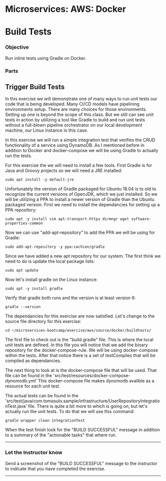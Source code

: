 # Microservices: AWS: Docker
# Build Tests

### Objective

Run inline tests using Gradle on Docker.

### Parts



## Trigger Build Tests

In this exercise we will demonstrate one of many ways to run unit tests our code that is being developed.  Many CI/CD models have pipelining environments setup.  There are many choices for those environments. Setting up one is beyond the scope of this class.  But we still can see unit tests in action by utilizing a tool like Gradle to build and run unit tests without a full-blown pipeline orchestrator on our local development machine, our Linux instance in this case.

In this exercise we will run a simple integration test that verifies the CRUD functionality of a service using DynamoDB. As I mentioned before in addition to Docker and docker-compose we will be using Gradle to actually run the tests.

For this exercise the we will need to install a few tools.  First Gradle is for Java and Groovy projects so we will need a JRE installed:

~~~shell
sudo apt install -y default-jre
~~~

Unfortunately the version of Gradle packaged for Ubuntu 18.04 is to old to recognize the current versions of OpenJDK, which we just installed.  So we will be utilizing a PPA to install a newer version of Gradle than the Ubuntu packaged version.  First we need to install the dependancies for setting up a PPA repository:

~~~shell
sudo apt -y install vim apt-transport-https dirmngr wget software-properties-common
~~~

Now we can use "add-apt-repository" to add the PPA we will be using for Gradle:

~~~shell
sudo add-apt-repository -y ppa:cwchien/gradle
~~~

Since we have added a new apt repository for our system.  The first think we need to do is update the local package lists:

~~~shell
sudo apt update
~~~

Now let's install gradle on the Linux instance:

~~~shell
sudo apt -y install gradle
~~~

Verify that gradle both runs and the version is at least version 6:

~~~shell
gradle --version
~~~

The dependancies for this exercise are now satisfied.  Let's change to the source file directory for this exercise:

~~~shell
cd ~/microservices-bootcamp/exercise/aws/source/docker/buildtests/
~~~

The first file to check out is the "build.gradle" file. This is where the local unit tests are defined. In this file you will notice that we add the binary repository for the docker-compose-rule. We will be using docker-compose within the tests. After that notice there is a set of testCompiles that will be compiled as dependancies.

The next thing to look at is the docker-compose file that will be used.  That file can be found in the 'src/test/resources/docker-compose-dynomodb.yml'  This docker-compose file makes dynomodb avalible as a resource for each unit test.

The actual tests can be found in the 'src/test/java/com.tomasulo.sample/infrastructure/UserRepositoryIntegrationTest.java' file.  There is quite a bit more to which is going on, but let's actually run the unit tests.  To do that we will use this command:

~~~shell
gradle wrapper clean integrationTest
~~~

When the test finish look for the "BUILD SUCCESSFUL" message in addition to a summary of the "actionable tasks" that where run.

___

### Let the Instructor know

Send a screenshot of the "BUILD SUCCESSFUL" message to the instructor to indicate that you have completed the exercise.

___
